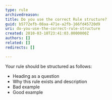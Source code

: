 ```yaml
---
type: rule
archivedreason: 
title: Do you use the correct Rule structure?
guid: b5772efb-08aa-471e-a2fb-166fd45720d9
uri: do-you-use-the-correct-rule-structure
created: 2010-03-18T23:41:03.0000000Z
authors: []
related: []
redirects: []

---
```


Your rule should be structured as follows:

* Heading as a question
* Why this rule exists and description
* Bad example
* Good example


<!--endintro-->
